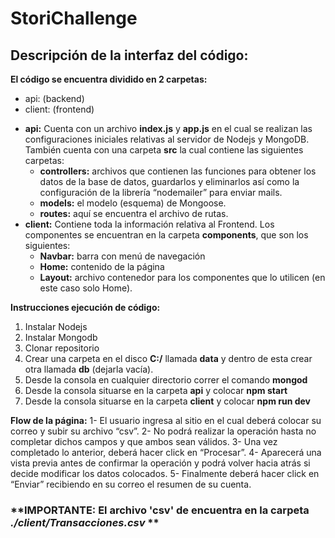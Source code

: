 # **StoriChallenge** 

## Descripción de la interfaz del código: 
**El código se encuentra dividido en 2 carpetas:**
-	api: (backend)
-	client: (frontend)

* **api:** Cuenta con un archivo **index.js** y **app.js** en el cual se realizan las configuraciones iniciales relativas al servidor de Nodejs y MongoDB. 
También cuenta con una carpeta **src** la cual contiene las siguientes carpetas: 
  *  **controllers:** archivos que contienen las funciones para obtener los datos de la base de datos, guardarlos y eliminarlos así como la configuración de la librería “nodemailer” para enviar mails.  
  *  **models:** el modelo (esquema) de Mongoose. 
  *  **routes:** aquí se encuentra el archivo de rutas. 
* **client:** Contiene toda la información relativa al Frontend. Los componentes se encuentran en la carpeta **components**, que son los siguientes: 
  *  **Navbar:** barra con menú de navegación 
  *  **Home:** contenido de la página 
  *  **Layout:** archivo contenedor para los componentes que lo utilicen (en este caso solo Home). 

**Instrucciones ejecución de código:**
1. Instalar Nodejs
2. Instalar Mongodb
3. Clonar repositorio
4. Crear una carpeta en el disco **C:/** llamada **data** y dentro de esta crear otra llamada **db** (dejarla vacía). 
5. Desde la consola en cualquier directorio correr el comando **mongod** 
6. Desde la consola situarse en la carpeta **api** y colocar **npm start** 
7. Desde la consola situarse en la carpeta **client** y colocar **npm run dev**

**Flow de la página:**
1-	El usuario ingresa al sitio en el cual deberá colocar su correo y subir su archivo “csv”.
2-	No podrá realizar la operación hasta no completar dichos campos y que ambos sean válidos.
3-	Una vez completado lo anterior, deberá hacer click en “Procesar”.
4-	Aparecerá una vista previa antes de confirmar la operación y podrá volver hacia atrás si decide modificar los datos colocados.
5-	Finalmente deberá hacer click en “Enviar” recibiendo en su correo el resumen de su cuenta.

### **IMPORTANTE: El archivo 'csv' de encuentra en la carpeta *./client/Transacciones.csv* **
